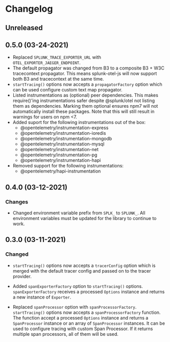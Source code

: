 # Changelog

## Unreleased

## 0.5.0 (03-24-2021)

- Replaced `SPLUNK_TRACE_EXPORTER_URL` with `OTEL_EXPORTER_JAEGER_ENDPOINT`.
- The default propagator was changed from B3 to a composite B3 + W3C tracecontext
  propagator. This means splunk-otel-js will now support both B3 and tracecontext
  at the same time.
- `startTracing()` options now accepts a `propagatorFactory` option which can be
  used configure custom text map propagator.
- Listed instrumentations as (optional) peer dependencies. This makes
require()'ing instrumentations safer despite @splunk/otel not listing
them as dependencies. Marking them optional ensures npm7 will not
automatically install these packages. Note that this will still result
in warnings for users on npm <7.
- Added suport for the following instrumentations out of the box:
  - @opentelemetry/instrumentation-express
  - @opentelemetry/instrumentation-ioredis
  - @opentelemetry/instrumentation-mongodb
  - @opentelemetry/instrumentation-mysql
  - @opentelemetry/instrumentation-net
  - @opentelemetry/instrumentation-pg
  - @opentelemetry/instrumentation-hapi
- Removed support for the following instrumentations:
  - @opentelemetry/hapi-instrumentation

## 0.4.0 (03-12-2021)

### Changes

- Changed environment variable prefix from `SPLK_` to `SPLUNK_`. All environment
  variables must be updated for the library to continue to work.

## 0.3.0 (03-11-2021)

### Changed

- `startTracing()` options now accepts a `tracerConfig` option which is
  merged with the default tracer config and passed on to the tracer provider.

- Added `spanExporterFactory` option to `startTracing()` options.
  `spanExporterFactory` receives a processed `Options` instance and
  returns a new instance of `Exporter`.

- Replaced `spanProcessor` option with `spanProcessorFactory`.
  `startTracing()` options now accepts a `spanProcessorFactory` function. The function
  accept a processed `Options` instance and returns a `SpanProcessor`
  instance or an array of `SpanProcessor` instances. It can be used to configure tracing
  with custom Span Processor. If it returns multiple span processors, all of them will
  be used.